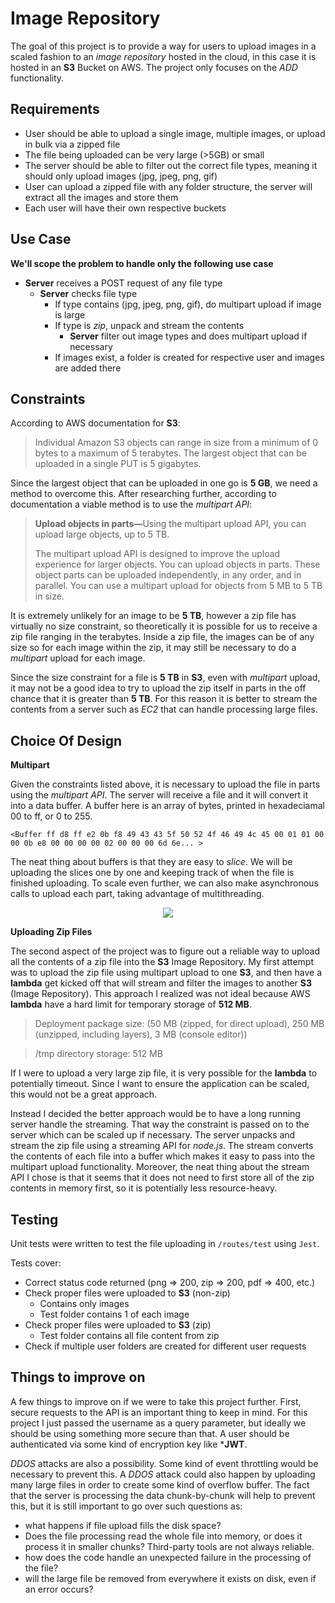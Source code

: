 # Image Repository
The goal of this project is to provide a way for users to upload images in a scaled fashion to an _image repository_ hosted in the cloud, in this case it is hosted in an **S3** Bucket on AWS. The project only focuses on the _ADD_ functionality.

## Requirements
- User should be able to upload a single image, multiple images, or upload in bulk via a zipped file
- The file being uploaded can be very large (>5GB) or small
- The server should be able to filter out the correct file types, meaning it should only upload images (jpg, jpeg, png, gif)
- User can upload a zipped file with any folder structure, the server will extract all the images and store them
- Each user will have their own respective buckets

## Use Case
**We'll scope the problem to handle only the following use case**
- **Server** receives a POST request of any file type
  - **Server** checks file type
    - If type contains (jpg, jpeg, png, gif), do multipart upload if image is large
    - If type is _zip_, unpack and stream the contents 
      - **Server** filter out image types and does multipart upload if necessary
    - If images exist, a folder is created for respective user and images are added there
    
## Constraints
According to AWS documentation for **S3**:
>Individual Amazon S3 objects can range in size from a minimum of 0 bytes to a maximum of 5 terabytes. The largest object that can be uploaded in a single PUT is 5 gigabytes.

Since the largest object that can be uploaded in one go is **5 GB**, we need a method to overcome this. After researching further, according to documentation a viable method is to use the _multipart API_:
> <b>Upload objects in parts—</b>Using the multipart upload API, you can upload
> large objects, up to 5 TB.
>
> The multipart upload API is designed to
> improve the upload experience for larger objects. You can upload
> objects in parts. These object parts can be uploaded independently, in
> any order, and in parallel. You can use a multipart upload for objects
> from 5 MB to 5 TB in size.

It is extremely unlikely for an image to be **5 TB**, however a zip file has virtually no size constraint, so theoretically it is possible for us to receive a zip file ranging in the terabytes. Inside a zip file, the images can be of any size so for each image within the zip, it may still be necessary to do a _multipart_ upload for each image.

Since the size constraint for a file is **5 TB** in **S3**, even with _multipart_ upload, it may not be a good idea to try to upload the zip itself in parts in the off chance that it is greater than **5 TB**. For this reason it is better to stream the contents from a server such as _EC2_ that can handle processing large files.

## Choice Of Design
**Multipart**

Given the constraints listed above, it is necessary to upload the file in parts using the _multipart API_. The server will receive a file and it will convert it into a data buffer. A buffer here is an array of bytes, printed in hexadeciamal 00 to ff, or 0 to 255. 

```<Buffer ff d8 ff e2 0b f8 49 43 43 5f 50 52 4f 46 49 4c 45 00 01 01 00 00 0b e8 00 00 00 00 02 00 00 00 6d 6e... >```

The neat thing about buffers is that they are easy to _slice_. We will be uploading the slices one by one and keeping track of when the file is finished uploading. To scale even further, we can also make asynchronous calls to upload each part, taking advantage of multithreading.

<p align="center">
  <img src="/images/s3_multipart_upload.png" />
</p>

**Uploading Zip Files**

The second aspect of the project was to figure out a reliable way to upload all the contents of a zip file into the **S3** Image Repository. My first attempt was to upload the zip file using multipart upload to one **S3**, and then have a **lambda** get kicked off that will stream and filter the images to another **S3** (Image Repository). This approach I realized was not ideal because AWS **lambda** have a hard limit for temporary storage of **512 MB**. 

>Deployment package size:
>(50 MB (zipped, for direct upload), 250 MB (unzipped, including layers), 3 MB (console editor))

>/tmp directory storage:
>512 MB

If I were to upload a very large zip file, it is very possible for the **lambda** to potentially timeout. Since I want to ensure the application can be scaled, this would not be a great approach.

Instead I decided the better approach would be to have a long running server handle the streaming. That way the constraint is passed on to the server which can be scaled up if necessary. The server unpacks and stream the zip file using a streaming API for _node.js_. The stream converts the contents of each file into a buffer which makes it easy to pass into the multipart upload functionality. Moreover, the neat thing about the stream API I chose is that it seems that it does not need to first store all of the zip contents in memory first, so it is potentially less resource-heavy.

## Testing
Unit tests were written to test the file uploading in `/routes/test` using `Jest`.

Tests cover:
- Correct status code returned (png => 200, zip => 200, pdf => 400, etc.)
- Check proper files were uploaded to **S3** (non-zip)
  - Contains only images
  - Test folder contains 1 of each image
- Check proper files were uploaded to **S3** (zip)
  - Test folder contains all file content from zip
- Check if multiple user folders are created for different user requests

## Things to improve on
A few things to improve on if we were to take this project further. First, secure requests to the API is an important thing to keep in mind. For this project I just passed the username as a query parameter, but ideally we should be using something more secure than that. A user should be authenticated via some kind of encryption key like ***JWT**.

_DDOS_ attacks are also a possibility. Some kind of event throttling would be necessary to prevent this. A _DDOS_ attack could also happen by uploading many large files in order to create some kind of overflow buffer. The fact that the server is processing the data chunk-by-chunk will help to prevent this, but it is still important to go over such questions as:
- what happens if file upload fills the disk space?
- Does the file processing read the whole file into memory, or does it process it in smaller chunks? Third-party tools are not always reliable.
- how does the code handle an unexpected failure in the processing of the file?
- will the large file be removed from everywhere it exists on disk, even if an error occurs?
